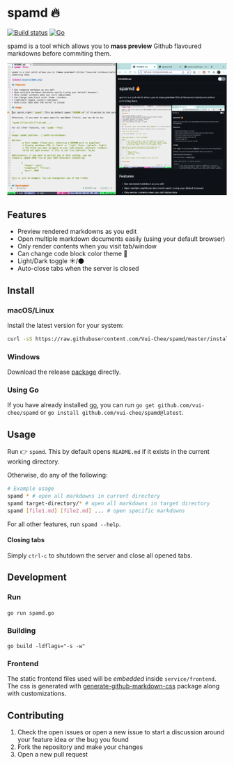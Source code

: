 # spamd :fire: 

[![Build status](https://img.shields.io/github/actions/workflow/status/vui-chee/spamd/test.yml)](https://github.com/vui-chee/spamd/actions)
[![Go](https://img.shields.io/github/go-mod/go-version/vui-chee/spamd)](https://github.com/vui-chee/spamd)

spamd is a tool which allows you to **mass preview** Github flavoured markdowns before
commiting them.

![demo](https://github.com/Vui-Chee/spamd/blob/master/assets/demo.png?raw=true)

## Features

* Preview rendered markdowns as you edit
* Open multiple markdown documents easily (using your default browser)
* Only render contents when you visit tab/window
* Can change code block color theme :rainbow:
* Light/Dark toggle :sunny:/:new_moon:
* Auto-close tabs when the server is closed

## Install

### macOS/Linux

Install the latest version for your system:

```sh
curl -sS https://raw.githubusercontent.com/Vui-Chee/spamd/master/install.sh | sh
```

### Windows

Download the release [package](https://github.com/Vui-Chee/spamd/releases/download/v0.1.5/spamd_windows_amd64.exe)
directly.

### Using Go

If you have already installed [go](https://go.dev/dl/), you can run `go get github.com/vui-chee/spamd` or
`go install github.com/vui-chee/spamd@latest`.

## Usage

Run :point_right: `spamd`. This by default opens `README.md` if it exists in the current working directory.

Otherwise, do any of the following:

```sh
# Example usage
spamd * # open all markdowns in current directory
spamd target-directory/* # open all markdowns in target directory
spamd [file1.md] [file2.md] ... # open specific markdowns
```

For all other features, run `spamd --help`.

#### Closing tabs

Simply `ctrl-c` to shutdown the server and close all opened tabs.

## Development

### Run

`go run spamd.go`

### Building

`go build -ldflags="-s -w"`

### Frontend 

The static frontend files used will be *embedded* inside `service/frontend`. The css
is generated with [generate-github-markdown-css](https://github.com/sindresorhus/generate-github-markdown-css) package along with customizations.

## Contributing

1. Check the open issues or open a new issue to start a discussion around your feature idea or the bug you found
2. Fork the repository and make your changes
3. Open a new pull request
